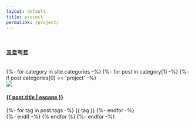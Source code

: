 ```yaml
---
layout: default
title: project
permalink: /project/
---
```


<h3 style="margin-bottom: 2rem; margin-top: 3rem;">프로젝트</h3>
<div class="row justify-between" >
{%- for category in site.categories -%}
	{%- for post in category[1] -%}
	{%- if post.categories[0] == 'project' -%}
	<div class="card category-card">
		<a href="{{ post.url | relative_url }}">
			<img src="/assets/img/head-img/{{ post.headerImg }}" class="card-img-top"/>
		</a>
		<a class="card-body" href="{{ post.url | relative_url }}"><h4 class="category-text">{{ post.title | escape }}</h4></a>
		<div class="tag-group">
			{%- for tag in post.tags -%}
			<span class="tag badge badge-pill badge-primary">{{ tag }}</span>
			{%- endfor -%}
		</div>
	</div>
	{%- endif -%}
	{% endfor %}
{%- endfor -%}
</div>